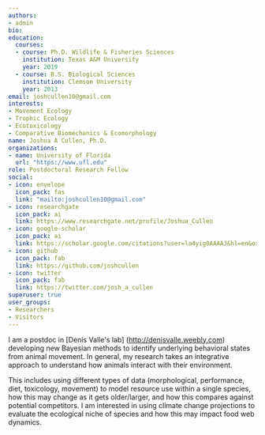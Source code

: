 ```yaml
---
authors:
- admin
bio: 
education:
  courses:
  - course: Ph.D. Wildlife & Fisheries Sciences
    institution: Texas A&M University
    year: 2019
  - course: B.S. Biological Sciences
    institution: Clemson University
    year: 2013
email: joshcullen10@gmail.com
interests:
- Movement Ecology
- Trophic Ecology
- Ecotoxicology
- Comparative Biomechanics & Ecomorphology
name: Joshua A Cullen, Ph.D.
organizations:
- name: University of Florida
  url: "https://www.ufl.edu"
role: Postdoctoral Research Fellow
social:
- icon: envelope
  icon_pack: fas
  link: "mailto:joshcullen10@gmail.com"
- icon: researchgate
  icon_pack: ai
  link: https://www.researchgate.net/profile/Joshua_Cullen
- icon: google-scholar
  icon_pack: ai
  link: https://scholar.google.com/citations?user=la4yig0AAAAJ&hl=en&oi=ao
- icon: github
  icon_pack: fab
  link: https://github.com/joshcullen
- icon: twitter
  icon_pack: fab
  link: https://twitter.com/josh_a_cullen
superuser: true
user_groups:
- Researchers
- Visitors
---
```


I am a postdoc in [Denis Valle's lab] (http://denisvalle.weebly.com) developing new Bayesian methods to identify underlying behavioral states from animal movement. In general, my research takes an integrative approach to understand how animals interact with their environment.

This includes using different types of data (morphological, performance, diet, toxicology, movement) to model resource use within a single species, how this may change as it gets older/larger, and how this compares against potential competitors. I am interested in using climate change projections to evaluate the ecological niche of species and how this may impact food web dynamics.
